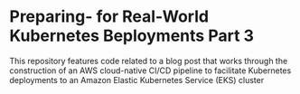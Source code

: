 # Preparing- for Real-World Kubernetes Beployments Part 3
This repository features code related to a blog post that works through the construction of an AWS cloud-native CI/CD pipeline to facilitate Kubernetes deployments to an Amazon Elastic Kubernetes Service (EKS) cluster
